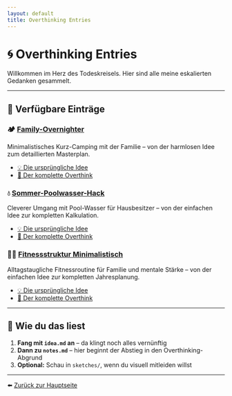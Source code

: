 ```yaml
---
layout: default
title: Overthinking Entries
---
```


# 🌀 Overthinking Entries

Willkommen im Herz des Todeskreisels. Hier sind alle meine eskalierten Gedanken gesammelt.

---

## 📁 Verfügbare Einträge

### 🏕️ [Family-Overnighter](entries/family-overnighter/)
Minimalistisches Kurz-Camping mit der Familie – von der harmlosen Idee zum detaillierten Masterplan.

- [💡 Die ursprüngliche Idee](entries/family-overnighter/idea)
- [📝 Der komplette Overthink](entries/family-overnighter/notes)

### 💧 [Sommer-Poolwasser-Hack](entries/sommer-poolwasser-hack/)
Cleverer Umgang mit Pool-Wasser für Hausbesitzer – von der einfachen Idee zur kompletten Kalkulation.

- [💡 Die ursprüngliche Idee](entries/sommer-poolwasser-hack/idea)
- [📝 Der komplette Overthink](entries/sommer-poolwasser-hack/notes)

### 🏋️‍♂️ [Fitnessstruktur Minimalistisch](entries/fitnessstruktur-minimalistisch/)
Alltagstaugliche Fitnessroutine für Familie und mentale Stärke – von der einfachen Idee zur kompletten Jahresplanung.

- [💡 Die ursprüngliche Idee](entries/fitnessstruktur-minimalistisch/idea)
- [📝 Der komplette Overthink](entries/fitnessstruktur-minimalistisch/notes)

---

## 🎯 Wie du das liest
1. **Fang mit `idea.md` an** – da klingt noch alles vernünftig
2. **Dann zu `notes.md`** – hier beginnt der Abstieg in den Overthinking-Abgrund
3. **Optional:** Schau in `sketches/`, wenn du visuell mitleiden willst

---

⬅️ [Zurück zur Hauptseite](../)
